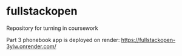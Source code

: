 # fullstackopen
Repository for turning in coursework

Part 3 phonebook app is deployed on render: https://fullstackopen-3ylw.onrender.com/
